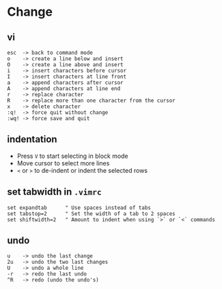 # Change

## vi
```
esc  -> back to command mode
o    -> create a line below and insert
O    -> create a line above and insert
i    -> insert characters before cursor
I    -> insert characters at line front
a    -> append characters after cursor
A    -> append characters at line end
r    -> replace character
R    -> replace more than one character from the cursor
x    -> delete character
:q!  -> force quit without change
:wq! -> force save and quit
```

## indentation
- Press `V` to start selecting in block mode
- Move cursor to select more lines
- `<` or `>` to de-indent or indent the selected rows

## set tabwidth in `.vimrc`
```
set expandtab      " Use spaces instead of tabs
set tabstop=2      " Set the width of a tab to 2 spaces
set shiftwidth=2   " Amount to indent when using `>` or `<` commands
```

## undo
```
u    -> undo the last change
2u   -> undo the two last changes
U    -> undo a whole line
-r   -> redo the last undo
^R   -> redo (undo the undo's)
```
